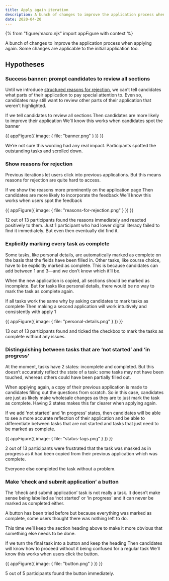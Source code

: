 ```yaml
---
title: Apply again iteration
description: A bunch of changes to improve the application process when applying again. Some of the changes are just as applicable when making the first application.
date: 2020-04-20
---
```


{% from "figure/macro.njk" import appFigure with context %}

A bunch of changes to improve the application process when applying again. Some changes are applicable to the initial application too.

## Hypotheses

### Success banner: prompt candidates to review all sections

Until we introduce [structured reasons for rejection](/manage-teacher-training-applications/reasons-for-rejection), we can’t tell candidates what parts of their application to pay special attention to. Even so, candidates may still want to review other parts of their application that weren’t highlighted.

If we tell candidates to review all sections
Then candidates are more likely to improve their application
We’ll know this works when candidates spot the banner

{{ appFigure({
  image: {
    file: "banner.png"
  }
}) }}

We’re not sure this wording had any real impact. Participants spotted the outstanding tasks and scrolled down.

### Show reasons for rejection

Previous iterations let users click into previous applications. But this means reasons for rejection are quite hard to access.

If we show the reasons more prominently on the application page
Then candidates are more likely to incorporate the feedback
We’ll know this works when users spot the feedback

{{ appFigure({
  image: {
    file: "reasons-for-rejection.png"
  }
}) }}

12 out of 13 participants found the reasons immediately and reacted positively to them. Just 1 participant who had lower digital literacy failed to find it immediately. But even then eventually did find it.

### Explicitly marking every task as complete

Some tasks, like personal details, are automatically marked as complete on the basis that the fields have been filled in. Other tasks, like course choice, have to be explicitly marked as complete. This is because candidates can add between 1 and 3—and we don’t know which it’ll be.

When the new application is copied, all sections should be marked as incomplete. But for tasks like personal details, there would be no way to mark the task as complete again.

If all tasks work the same why by asking candidates to mark tasks as complete
Then making a second application will work intuitively and consistently with apply 1

{{ appFigure({
  image: {
    file: "personal-details.png"
  }
}) }}

13 out of 13 participants found and ticked the checkbox to mark the tasks as complete without any issues.

### Distinguishing between tasks that are ‘not started’ and ‘in progress’

At the moment, tasks have 2 states: incomplete and completed. But this doesn’t accurately reflect the state of a task: some tasks may not have been touched, whereas others could have been partially filled out.

When applying again, a copy of their previous application is made to candidates filling out the questions from scratch. So in this case, candidates are just as likely make wholesale changes as they are to just mark the task as complete. Having 2 states makes this far clearer when applying again.

If we add ‘not started’ and ‘in progress’ states, then candidates will be able to see a more accurate reflection of their application and be able to differentiate between tasks that are not started and tasks that just need to be marked as complete.

{{ appFigure({
  image: {
    file: "status-tags.png"
  }
}) }}

2 out of 13 participants were frustrated that the task was masked as in progress as it had been copied from their previous application which was complete.

Everyone else completed the task without a problem.

### Make ‘check and submit application’ a button

The ‘check and submit application’ task is not really a task. It doesn’t make sense being labelled as ‘not started’ or ‘in progress’ and it can never be marked as completed either.

A button has been tried before but because everything was marked as complete, some users thought there was nothing left to do.

This time we’ll keep the section heading above to make it more obvious that something else needs to be done.

If we turn the final task into a button and keep the heading
Then candidates will know how to proceed without it being confused for a regular task
We’ll know this works when users click the button.

{{ appFigure({
  image: {
    file: "button.png"
  }
}) }}

5 out of 5 participants found the button immediately.
